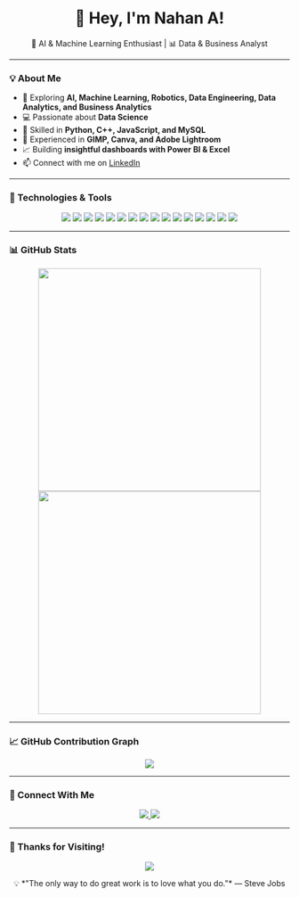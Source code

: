 <!-- Add a header image -->

<h1 align="center">👋 Hey, I'm Nahan A!</h1>

<p align="center">
 🤖 AI & Machine Learning Enthusiast  | 📊 Data & Business Analyst  
</p>

---

### 💡 About Me  

- 🌱 Exploring **AI, Machine Learning, Robotics, Data Engineering, Data Analytics, and Business Analytics**  
- 💻 Passionate about **Data Science**  
- 🐍 Skilled in **Python, C++, JavaScript, and MySQL**  
- 🎨 Experienced in **GIMP, Canva, and Adobe Lightroom**  
- 📈 Building **insightful dashboards with Power BI & Excel**  
- 📫 Connect with me on [LinkedIn](https://linkedin.com/in/nahan-a-923693356) 

---

### 🔧 Technologies & Tools  

<p align="center">
  <img src="https://img.shields.io/badge/Python-3776AB?style=for-the-badge&logo=python&logoColor=white"/>
  <img src="https://img.shields.io/badge/C++-00599C?style=for-the-badge&logo=c%2B%2B&logoColor=white"/>
  <img src="https://img.shields.io/badge/JavaScript-F7DF1E?style=for-the-badge&logo=javascript&logoColor=black"/>
  <img src="https://img.shields.io/badge/HTML-E34F26?style=for-the-badge&logo=html5&logoColor=white"/>
  <img src="https://img.shields.io/badge/MySQL-4479A1?style=for-the-badge&logo=mysql&logoColor=white"/>
  <img src="https://img.shields.io/badge/GitHub-181717?style=for-the-badge&logo=github&logoColor=white"/>
  <img src="https://img.shields.io/badge/NumPy-013243?style=for-the-badge&logo=numpy&logoColor=white"/>
  <img src="https://img.shields.io/badge/Pandas-150458?style=for-the-badge&logo=pandas&logoColor=white"/>
  <img src="https://img.shields.io/badge/Matplotlib-11557C?style=for-the-badge&logo=python&logoColor=white"/>
  <img src="https://img.shields.io/badge/Scikit_Learn-F7931E?style=for-the-badge&logo=scikit-learn&logoColor=white"/>
  <img src="https://img.shields.io/badge/SciPy-8CAAE6?style=for-the-badge&logo=scipy&logoColor=white"/>
  <img src="https://img.shields.io/badge/TensorFlow-FF6F00?style=for-the-badge&logo=tensorflow&logoColor=white"/>
  <img src="https://img.shields.io/badge/GIMP-5C5543?style=for-the-badge&logo=gimp&logoColor=white"/>
  <img src="https://img.shields.io/badge/Canva-00C4CC?style=for-the-badge&logo=canva&logoColor=white"/>
  <img src="https://img.shields.io/badge/Adobe_Acrobat-EC1C24?style=for-the-badge&logo=adobe-acrobat-reader&logoColor=white"/>
  <img src="https://img.shields.io/badge/Adobe_Lightroom-31A8FF?style=for-the-badge&logo=adobe-lightroom&logoColor=white"/>
</p>

---

### 📊 GitHub Stats  

<p align="center">
  <img src="https://github-readme-stats.vercel.app/api?username=nahhaann&show_icons=true&theme=tokyonight" width="400px"/>
  <img src="https://github-readme-streak-stats.herokuapp.com/?user=nahhaann&theme=tokyonight" width="400px"/>
</p>

---

### 📈 GitHub Contribution Graph  

<p align="center">
  <img src="https://github-readme-activity-graph.vercel.app/graph?username=nahhaann&theme=tokyonight&hide_border=true"/>
</p>

---

### 🔗 Connect With Me  

<p align="center">
  <a href="https://www.linkedin.com/in/nahan-a-923693356">
    <img src="https://img.shields.io/badge/LinkedIn-0077B5?style=for-the-badge&logo=linkedin&logoColor=white"/>
  </a>
  <a href="nahanalungal123@gmail.com">
    <img src="https://img.shields.io/badge/Email-D14836?style=for-the-badge&logo=gmail&logoColor=white"/>
  </a>
</p>

---

### 🎉 Thanks for Visiting!  

<p align="center">
  <img src="https://readme-typing-svg.herokuapp.com?color=%23F7F7F7&size=22&center=true&vCenter=true&width=500&lines=Thanks+for+visiting!;Keep+learning,+keep+growing!;See+you+next+time!+🚀"/>
</p>

<p align="center">
  💡 *"The only way to do great work is to love what you do."* — Steve Jobs  
</p>
